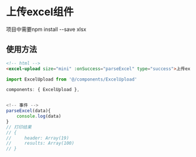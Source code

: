 # 上传excel组件

项目中需要npm install --save xlsx

## 使用方法

```html
<!-- html -->
<excel-upload size="mini" :onSuccess="parseExcel" type="success">上传excel</excel-upload>
```

```js
import ExcelUpload from '@/components/ExcelUpload'

components: { ExcelUpload },


<!-- 事件 -->
parseExcel(data){
    console.log(data)
}
// 打印结果
// {
//     header: Array(19)
//     results: Array(100)
// }
```